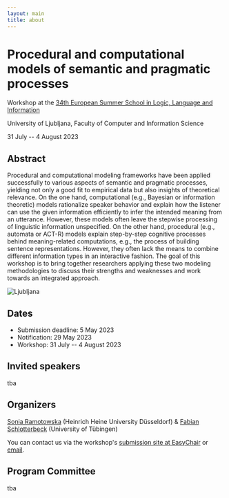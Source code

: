 ```yaml
---
layout: main
title: about
---
```

# Procedural and computational models of semantic and pragmatic processes

Workshop at the [34th European Summer School in Logic, Language and Information](https://2023.esslli.eu)

University of Ljubljana, Faculty of Computer and Information Science

31 July -- 4 August 2023

## Abstract
Procedural and computational modeling frameworks have been applied successfully to various aspects of semantic and pragmatic processes, yielding not only a good fit to empirical data but also insights of theoretical relevance. On the one hand, computational (e.g., Bayesian or information theoretic) models rationalize speaker behavior and explain how the listener can use the given information efficiently to infer the intended meaning from an utterance. However, these models often leave the stepwise processing of linguistic information unspecified. On the other hand, procedural (e.g., automata or ACT-R) models explain step-by-step cognitive processes behind meaning-related computations, e.g., the process of building sentence representations. However, they often lack the means to combine different information types in an interactive fashion. The goal of this workshop is to bring together researchers applying these two modeling methodologies to discuss their strengths and weaknesses and work towards an integrated approach.

![Ljubljana](https://upload.wikimedia.org/wikipedia/commons/thumb/c/c8/Ljubljanica_01.jpg/1200px-Ljubljanica_01.jpg)

## Dates
- Submission deadline: 5 May 2023
- Notification: 29 May 2023
- Workshop: 31 July -- 4 August 2023

## Invited speakers
tba

## Organizers
[Sonia Ramotowska](https://sites.google.com/view/soniaramotowska) (Heinrich Heine University Düsseldorf) & [Fabian Schlotterbeck](https://uni-tuebingen.de/de/110733) (University of Tübingen)

You can contact us via the workshop's [submission site at EasyChair](https://easychair.org/conferences/?conf=proscomps2023) or [email](mailto:prosandcomps@gmail.com).

## Program Committee
tba
